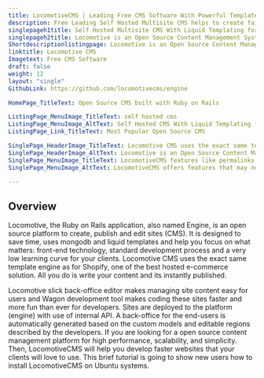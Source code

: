 ```yaml
---
title: LocomotiveCMS | Leading Free CMS Software With Powerful Templates
description: Free Leading Self Hosted Multisite CMS helps to create fairly complex websites with e-commerce capabilities. Improve visibility of your business by building responsive websites.
singlepageh1title: Self Hosted Multisite CMS With Liquid Templating for Scalable Applications. 
singlepageh2title: Locomotive is an Open Source Content Management System that makes it super easy to develop, design and publish exactly what your clients need. 
Shortdescriptionlistingpage: Locomotive is an Open Source Content Management System that makes it super easy to develop, design and publish exactly what your clients need. 
linktitle: Locomotive CMS
Imagetext: Free CMS Software
draft: false
weight: 12
layout: "single"
GithubLink: https://github.com/locomotivecms/engine

HomePage_TitleText: Open Source CMS built with Ruby on Rails

ListingPage_MenuImage_TitleText: self hosted cms
ListingPage_MenuImage_AltText: Self Hosted CMS With Liquid Templating for Scalable Applications.
ListingPage_Link_TitleText: Most Popular Open Source CMS

SinglePage_HeaderImage_TitleText: Locomotive CMS uses the exact same template engine as for Shopify.
SinglePage_HeaderImage_AltText: Locomotive is an Open Source Content Management System that makes it super easy to develop and design  exactly what your clients need.
SinglePage_MenuImage_TitleText: LocomotiveCMS features like permalinks, categories, pages, posts, and custom layouts
SinglePage_MenuImage_AltText: LocomotiveCMS offers features that may not be available to other PHP based CMS

---
```


Overview
--------

Locomotive, the Ruby on Rails application, also named Engine, is an open source platform to create, publish and edit sites (CMS). It is designed to save time, uses mongodb and liquid templates and help you focus on what matters: front-end technology, standard development process and a very low learning curve for your clients. Locomotive CMS uses the exact same template engine as for Shopify, one of the best hosted e-commerce solution. All you do is write your content and its instantly published.

Locomotive slick back-office editor makes managing site content easy for users and Wagon development tool makes coding these sites faster and more fun than ever for developers. Sites are deployed to the platform (engine) with use of internal API. A back-office for the end-users is automatically generated based on the custom models and editable regions described by the developers. If you are looking for a open source content management platform for high performance, scalability, and simplicity. Then, LocomotiveCMS will help you develop faster websites that your clients will love to use. This brief tutorial is going to show new users how to install LocomotiveCMS on Ubuntu systems.